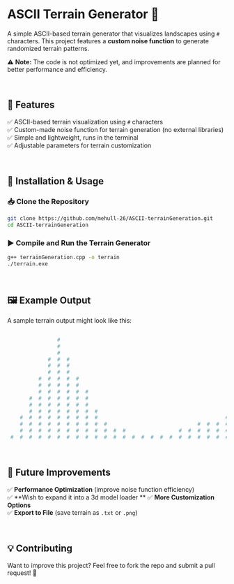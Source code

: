 # **ASCII Terrain Generator** 🌄  

A simple ASCII-based terrain generator that visualizes landscapes using `#` characters. This project features a **custom noise function** to generate randomized terrain patterns.  

⚠️ **Note:** The code is not optimized yet, and improvements are planned for better performance and efficiency.  

<br>

## **🔹 Features**  

✅ ASCII-based terrain visualization using `#` characters  
✅ Custom-made noise function for terrain generation (no external libraries)  
✅ Simple and lightweight, runs in the terminal  
✅ Adjustable parameters for terrain customization  

<br>

## **🔧 Installation & Usage**  

### **📥 Clone the Repository**  
```bash
git clone https://github.com/mehull-26/ASCII-terrainGeneration.git
cd ASCII-terrainGeneration
```
### ▶️ Compile and Run the Terrain Generator
```bash
g++ terrainGeneration.cpp -o terrain
./terrain.exe
```
<br>

## 🖼️ Example Output
A sample terrain output might look like this:

```bash
                                                                                           #
                #                                                                          #  #
                #                                                                          #  #  #  #
                #                                                                       #  #  #  #  #  #  #
             #  #  #                                                                    #  #  #  #  #  #  #
             #  #  #                                                                 #  #  #  #  #  #  #  #
             #  #  #                                                                 #  #  #  #  #  #  #  #  #
          #  #  #  #  #                                                              #  #  #  #  #  #  #  #  #
          #  #  #  #  #                                                           #  #  #  #  #  #  #  #  #  #  #
          #  #  #  #  #  #                                                        #  #  #  #  #  #  #  #  #  #  #
       #  #  #  #  #  #  #                                                     #  #  #  #  #  #  #  #  #  #  #  #
       #  #  #  #  #  #  #                                                     #  #  #  #  #  #  #  #  #  #  #  #  #
       #  #  #  #  #  #  #  #                                               #  #  #  #  #  #  #  #  #  #  #  #  #  #
    #  #  #  #  #  #  #  #  #                                         #  #  #  #  #  #  #  #  #  #  #  #  #  #  #  #  #
    #  #  #  #  #  #  #  #  #  #                             #  #  #  #  #  #  #  #  #  #  #  #  #  #  #  #  #  #  #  #
    #  #  #  #  #  #  #  #  #  #  #  #                 #  #  #  #  #  #  #  #  #  #  #  #  #  #  #  #  #  #  #  #  #  #
 #  #  #  #  #  #  #  #  #  #  #  #  #  #  #  #  #  #  #  #  #  #  #  #  #  #  #  #  #  #  #  #  #  #  #  #  #  #  #  #  
```
<br>

## **🚀 Future Improvements**  

 ✅ **Performance Optimization** (improve noise function efficiency)  
 ✅ **Wish to expand it into a 3d model loader **
 ✅ **More Customization Options**  
 ✅ **Export to File** (save terrain as `.txt` or `.png`)  


<br>

## 💡 **Contributing**
Want to improve this project? Feel free to fork the repo and submit a pull request! 🚀
